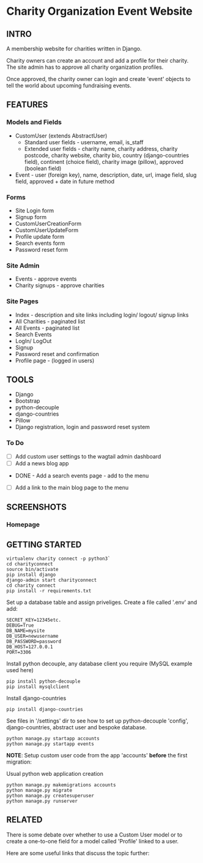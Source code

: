 # Charity Organization Event Website

## INTRO
A membership website for charities written in Django.

Charity owners can create an account and add a profile for their charity. The site admin has to approve all charity organization profiles.

Once approved, the charity owner can login and create 'event' objects to tell the world about upcoming fundraising events.

## FEATURES
### Models and Fields
- CustomUser (extends AbstractUser) 
  - Standard user fields - username, email, is_staff
  - Extended user fields - charity name, charity address, charity postcode, charity website, charity bio, country (django-countries field), continent (choice field), charity image (pillow), approved (boolean field)
- Event - user (foreign key), name, description, date, url, image field, slug field, approved + date in future method

### Forms
- Site Login form
- Signup form
- CustomUserCreationForm
- CustomUserUpdateForm
- Profile update form
- Search events form
- Password reset form

### Site Admin
- Events - approve events
- Charity signups - approve charities

### Site Pages
- Index - description and site links including login/ logout/ signup links
- All Charities - paginated list
- All Events - paginated list
- Search Events
- LogIn/ LogOut
- Signup
- Password reset and confirmation
- Profile page - (logged in users)


## TOOLS 
- Django
- Bootstrap
- python-decouple
- django-countries
- Pillow
- Django registration, login and password reset system

### To Do
- [ ] Add custom user settings to the wagtail admin dashboard
- [ ] Add a news blog app
- DONE - Add a search events page - add to the menu
- [ ] Add a link to the main blog page to the menu

## SCREENSHOTS

### Homepage

## GETTING STARTED


```
virtualenv charity connect -p python3`
cd charityconnect
source bin/activate
pip install django
django-admin start charityconnect
cd charity connect
pip install -r requirements.txt
```

Set up a database table and assign priveliges.
Create a file called '.env' and add:
```
SECRET_KEY=12345etc.
DEBUG=True
DB_NAME=mysite
DB_USER=newusername
DB_PASSWORD=password
DB_HOST=127.0.0.1
PORT=3306
```

Install python decouple, any database client you require (MySQL example used here) 
```
pip install python-decouple
pip install mysqlclient
```

Install django-countries

`pip install django-countries`

See files in '/settings' dir to see how to set up python-decouple 'config', django-countries, abstract user and bespoke database.

```
python manage.py startapp accounts
python manage.py startapp events
```

**NOTE**: Setup custom user code from the app 'accounts' **before** the first migration:

Usual python web application creation
```
python manage.py makemigrations accounts
python manage.py migrate
python manage.py createsuperuser
python manage.py runserver
```

## RELATED
There is some debate over whether to use a Custom User model or to create a one-to-one field for a model called 'Profile' linked to a user.  

Here are some useful links that discuss the topic further: 

